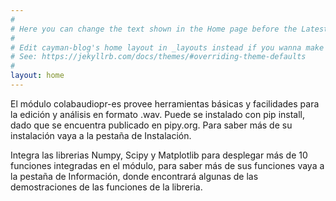 ```yaml
---
#
# Here you can change the text shown in the Home page before the Latest Posts section.
#
# Edit cayman-blog's home layout in _layouts instead if you wanna make some changes
# See: https://jekyllrb.com/docs/themes/#overriding-theme-defaults
#
layout: home
---
```


El módulo colabaudiopr-es provee herramientas básicas y facilidades para la edición y análisis en formato .wav. Puede se instalado con pip install, dado que se encuentra publicado en pipy.org. Para saber más de su instalación vaya a la pestaña de Instalación.

Integra las librerias Numpy, Scipy y Matplotlib para desplegar más de 10 funciones integradas en el módulo, para saber más de sus funciones vaya a la pestaña de Información, donde encontrará algunas de las demostraciones de las funciones de la libreria.
